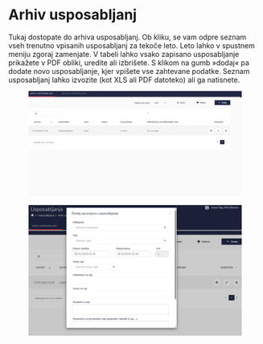 # Arhiv usposabljanj

Tukaj dostopate do arhiva usposabljanj. Ob kliku, se vam odpre seznam vseh trenutno vpisanih usposabljanj za tekoče leto. Leto lahko v spustnem meniju zgoraj zamenjate. V tabeli lahko vsako zapisano usposabljanje prikažete v PDF obliki, uredite ali izbrišete. S klikom na gumb »dodaj« pa dodate novo usposabljanje, kjer vpišete vse zahtevane podatke. Seznam usposabljanj lahko izvozite (kot XLS ali PDF datoteko) ali ga natisnete.

<figure><img src="../.gitbook/assets/image (241).png" alt=""><figcaption></figcaption></figure>

<figure><img src="../.gitbook/assets/image (1).png" alt=""><figcaption></figcaption></figure>
